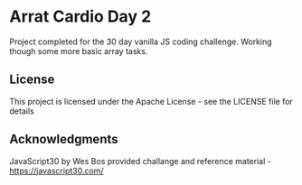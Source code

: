 # Arrat Cardio Day 2
Project completed for the 30 day vanilla JS coding challenge. Working though some more basic array tasks.

## License
This project is licensed under the Apache License - see the LICENSE file for details

## Acknowledgments
JavaScript30 by Wes Bos provided challange and reference material - https://javascript30.com/
